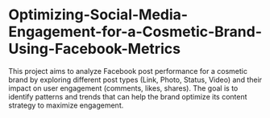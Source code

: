 # Optimizing-Social-Media-Engagement-for-a-Cosmetic-Brand-Using-Facebook-Metrics
This project aims to analyze Facebook post performance for a cosmetic brand by exploring different post types (Link, Photo, Status, Video) and their impact on user engagement (comments, likes, shares). The goal is to identify patterns and trends that can help the brand optimize its content strategy to maximize engagement.
